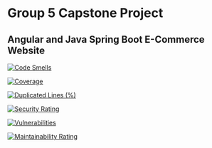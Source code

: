 # Group 5 Capstone Project
## Angular and Java Spring Boot E-Commerce Website

[![Code Smells](https://sonarcloud.io/api/project_badges/measure?project=tinttruong_CapstoneGroup5&metric=code_smells)](https://sonarcloud.io/summary/new_code?id=tinttruong_CapstoneGroup5)

[![Coverage](https://sonarcloud.io/api/project_badges/measure?project=tinttruong_CapstoneGroup5&metric=coverage)](https://sonarcloud.io/summary/new_code?id=tinttruong_CapstoneGroup5)

[![Duplicated Lines (%)](https://sonarcloud.io/api/project_badges/measure?project=tinttruong_CapstoneGroup5&metric=duplicated_lines_density)](https://sonarcloud.io/summary/new_code?id=tinttruong_CapstoneGroup5)

[![Security Rating](https://sonarcloud.io/api/project_badges/measure?project=tinttruong_CapstoneGroup5&metric=security_rating)](https://sonarcloud.io/summary/new_code?id=tinttruong_CapstoneGroup5)

[![Vulnerabilities](https://sonarcloud.io/api/project_badges/measure?project=tinttruong_CapstoneGroup5&metric=vulnerabilities)](https://sonarcloud.io/summary/new_code?id=tinttruong_CapstoneGroup5)

[![Maintainability Rating](https://sonarcloud.io/api/project_badges/measure?project=tinttruong_CapstoneGroup5&metric=sqale_rating)](https://sonarcloud.io/summary/new_code?id=tinttruong_CapstoneGroup5)




